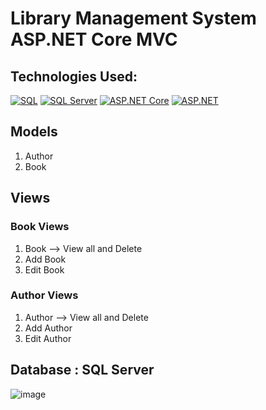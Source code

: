 # Library Management System ASP.NET Core MVC 
 ## Technologies Used: 
[![SQL](https://img.shields.io/badge/SQL-Used-orange)](https://www.microsoft.com/en-us/sql-server)
[![SQL Server](https://img.shields.io/badge/SQL%20Server-Used-blue)](https://www.microsoft.com/en-us/sql-server)
[![ASP.NET Core](https://img.shields.io/badge/ASP.NET%20Core-Used-green)](https://dotnet.microsoft.com/apps/aspnet)
[![ASP.NET](https://img.shields.io/badge/ASP.NET-Used-blueviolet)](https://dotnet.microsoft.com/apps/aspnet)
## Models
1. Author
2. Book
## Views 
### Book Views 
1. Book --> View all and Delete
2. Add Book
3. Edit Book

### Author Views 
1. Author --> View all and Delete
2. Add Author
3. Edit Author

## Database : SQL Server 
![image](https://github.com/user-attachments/assets/448cc501-bb57-4226-95fd-1b52cc877c61)
